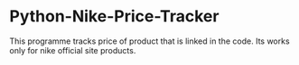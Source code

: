 # Python-Nike-Price-Tracker
This programme tracks price of product that is linked in the code. Its works only for nike official site products.

